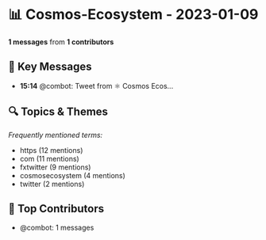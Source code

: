 # 📊 Cosmos-Ecosystem - 2023-01-09
**1 messages** from **1 contributors**

## 💬 Key Messages
- **15:14** @combot: [‌‌‌‌‎⁠](https://twitter.com/CosmosEcosystem/status/1612467814807506946)Tweet from ⚛️ Cosmos Ecos...

## 🔍 Topics & Themes
*Frequently mentioned terms:*
- https (12 mentions)
- com (11 mentions)
- fxtwitter (9 mentions)
- cosmosecosystem (4 mentions)
- twitter (2 mentions)

## 👥 Top Contributors
- @combot: 1 messages